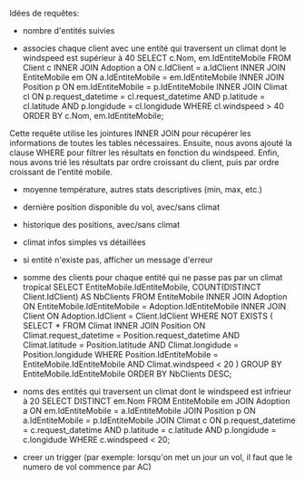 Idées de requêtes:
- nombre d'entités suivies

- associes chaque client avec une entité qui traversent un climat dont le windspeed est supérieur à 40
  SELECT c.Nom, em.IdEntiteMobile
  FROM Client c
  INNER JOIN Adoption a ON c.IdClient = a.IdClient
  INNER JOIN EntiteMobile em ON a.IdEntiteMobile = em.IdEntiteMobile
  INNER JOIN Position p ON em.IdEntiteMobile = p.IdEntiteMobile
  INNER JOIN Climat cl ON p.request_datetime = cl.request_datetime AND p.latitude = cl.latitude AND p.longidude = cl.longidude
  WHERE cl.windspeed > 40
  ORDER BY c.Nom, em.IdEntiteMobile;

Cette requête utilise les jointures INNER JOIN pour récupérer les informations de toutes les tables nécessaires. Ensuite, nous avons ajouté la clause WHERE pour filtrer les résultats en fonction du windspeed. Enfin, nous avons trié les résultats par ordre croissant du client, puis par ordre croissant de l'entité mobile.

  
- moyenne température, autres stats descriptives (min, max, etc.)
- dernière position disponible du vol, avec/sans climat
- historique des positions, avec/sans climat
- climat infos simples vs détaillées
- si entité n'existe pas, afficher un message d'erreur

- somme des clients pour chaque entité qui ne passe pas par un climat tropical
  SELECT EntiteMobile.IdEntiteMobile, COUNT(DISTINCT Client.IdClient) AS NbClients
  FROM EntiteMobile
  INNER JOIN Adoption ON EntiteMobile.IdEntiteMobile = Adoption.IdEntiteMobile
  INNER JOIN Client ON Adoption.IdClient = Client.IdClient
  WHERE NOT EXISTS (
      SELECT *
      FROM Climat
      INNER JOIN Position ON Climat.request_datetime = Position.request_datetime AND Climat.latitude = Position.latitude AND Climat.longidude = Position.longidude
      WHERE Position.IdEntiteMobile = EntiteMobile.IdEntiteMobile AND Climat.windspeed < 20
  )
  GROUP BY EntiteMobile.IdEntiteMobile
  ORDER BY NbClients DESC;
  
- noms des entités qui traversent un climat dont le windspeed est infrieur à 20
  SELECT DISTINCT em.Nom
  FROM EntiteMobile em
  JOIN Adoption a ON em.IdEntiteMobile = a.IdEntiteMobile
  JOIN Position p ON a.IdEntiteMobile = p.IdEntiteMobile
  JOIN Climat c ON p.request_datetime = c.request_datetime AND p.latitude = c.latitude AND p.longidude = c.longidude
  WHERE c.windspeed < 20;
  
- creer un trigger (par exemple: lorsqu'on met un jour un vol, il faut que le numero de vol commence par AC)
